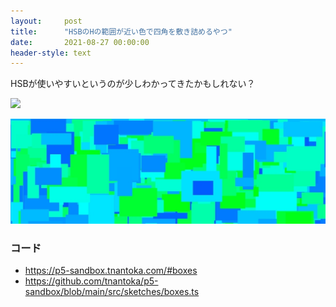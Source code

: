 ```yaml
---
layout:     post
title:      "HSBのHの範囲が近い色で四角を敷き詰めるやつ"
date:       2021-08-27 00:00:00
header-style: text
---
```

HSBが使いやすいというのが少しわかってきたかもしれない？

![](/img/in-post/20210827202325.gif)

![](/img/in-post/20210827204236.jpg)

### コード

- <https://p5-sandbox.tnantoka.com/#boxes>
- <https://github.com/tnantoka/p5-sandbox/blob/main/src/sketches/boxes.ts>

